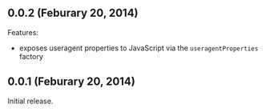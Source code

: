 ## 0.0.2 (Feburary 20, 2014)

Features:

  - exposes useragent properties to JavaScript via the `useragentProperties` factory

## 0.0.1 (Feburary 20, 2014)
Initial release.
